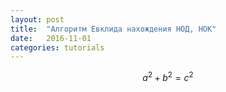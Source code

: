 ```yaml
---
layout: post
title:  "Алгоритм Евклида нахождения НОД, НОК"
date:   2016-11-01
categories: tutorials
---
```

$$a^2 + b^2 = c^2$$